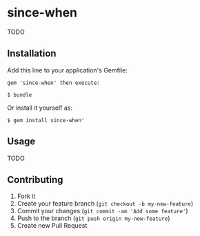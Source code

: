 # since-when

TODO

## Installation

Add this line to your application's Gemfile:

    gem 'since-when' then execute:

    $ bundle

Or install it yourself as:

    $ gem install since-when'

## Usage

TODO

## Contributing

1. Fork it
2. Create your feature branch (`git checkout -b my-new-feature`)
3. Commit your changes (`git commit -am 'Add some feature'`)
4. Push to the branch (`git push origin my-new-feature`)
5. Create new Pull Request
